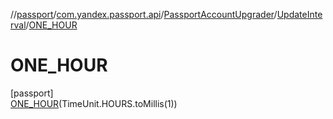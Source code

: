 //[passport](../../../../../index.md)/[com.yandex.passport.api](../../../index.md)/[PassportAccountUpgrader](../../index.md)/[UpdateInterval](../index.md)/[ONE_HOUR](index.md)

# ONE_HOUR

[passport]\
[ONE_HOUR](index.md)(TimeUnit.HOURS.toMillis(1))
